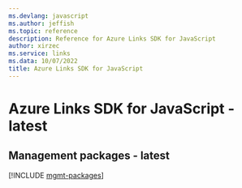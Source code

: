 ```yaml
---
ms.devlang: javascript
ms.author: jeffish
ms.topic: reference
description: Reference for Azure Links SDK for JavaScript
author: xirzec
ms.service: links
ms.data: 10/07/2022
title: Azure Links SDK for JavaScript
---
```

# Azure Links SDK for JavaScript - latest

## Management packages - latest
[!INCLUDE [mgmt-packages](links-mgmt-index.md)]